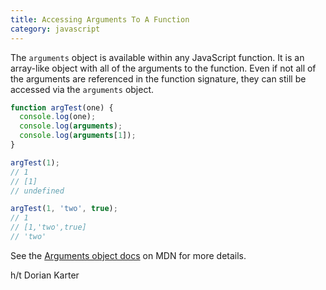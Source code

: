```yaml
--- 
title: Accessing Arguments To A Function
category: javascript
---
```


The `arguments` object is available within any JavaScript function. It is
an array-like object with all of the arguments to the function. Even if not
all of the arguments are referenced in the function signature, they can
still be accessed via the `arguments` object.

```javascript
function argTest(one) {
  console.log(one);
  console.log(arguments);
  console.log(arguments[1]);
}

argTest(1);
// 1
// [1]
// undefined

argTest(1, 'two', true);
// 1
// [1,'two',true]
// 'two'
```

See the [Arguments object
docs](https://developer.mozilla.org/en-US/docs/Web/JavaScript/Reference/Functions/arguments)
on MDN for more details.

h/t Dorian Karter
